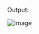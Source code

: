 Output:










![image](https://github.com/user-attachments/assets/c3a7ef87-7068-4b55-a6f6-1a093dfb4c22)
